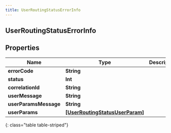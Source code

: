 ```yaml
---
title: UserRoutingStatusErrorInfo
---
```

## UserRoutingStatusErrorInfo

## Properties

|Name | Type | Description | Notes|
|------------ | ------------- | ------------- | -------------|
| **errorCode** | **String** |  | [optional] |
| **status** | **Int** |  | [optional] |
| **correlationId** | **String** |  | [optional] |
| **userMessage** | **String** |  | [optional] |
| **userParamsMessage** | **String** |  | [optional] |
| **userParams** | [**[UserRoutingStatusUserParam]**](UserRoutingStatusUserParam.html) |  | [optional] |
{: class="table table-striped"}


